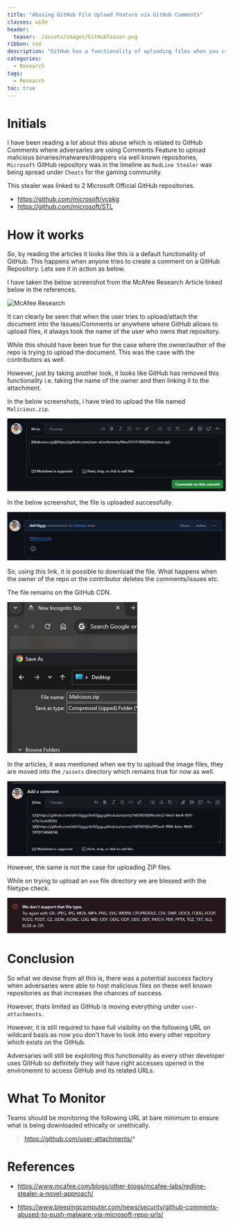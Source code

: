 ```yaml
---
title: "Abusing GitHub File Upload Feature via GitHub Comments"
classes: wide
header:
  teaser:  /assets/images/GitHubTeaser.png
ribbon: red
description: "GitHub has a functionality of uploading files when you create comments in repositories which can be abused by the threat actors due to the nature how it works."
categories:
  - Research
tags:
  - Research
toc: true
---
```


# Initials

I have been reading a lot about this abuse which is related to GitHub Comments where adversaries are using Comments Feature to upload malicious binaries/malwares/droppers via well known repositories, `Microsoft` GitHub repository was in the limeline as `RedLine Stealer` was being spread under `Cheats` for the gaming community. 

This stealer was linked to 2 Microsoft Official GitHub repositories. 

- https://github.com/microsoft/vcpkg
- https://github.com/microsoft/STL

# How it works

So, by reading the articles it looks like this is a default functionality of GitHub. This happens when anyone tries to create a comment on a GitHub Repository. Lets see it in action as below. 

I have taken the below screenshot from the McAfee Research Article linked below in the references. 

![McAfee Research](https://www.mcafee.com/blogs/wp-content/uploads/2024/04/3.jpg)

It can clearly be seen that when the user tries to upload/attach the document into the Issues/Comments or anywhere where GitHub allows to upload files, it always took the name of the user who owns that repository. 

While this should have been true for the case where the owner/author of the repo is trying to upload the document. This was the case with the contributors as well. 

However, just by taking another look, it looks like GitHub has removed this functionality i.e. taking the name of the owner and then linking it to the attachment. 

In the below screenshots, i have tried to upload the file named `Malicious.zip`.

![](/assets/GitHubComments/2.png)

In the below screenshot, the file is uploaded successfully. 

![](/assets/GitHubComments/1.png)

So, using this link, it is possible to download the file. What happens when the owner of the repo or the contributor deletes the comments/issues etc. 

The file remains on the GitHub CDN. 

![](/assets/GitHubComments/4.png)

In the articles, it was mentioned when we try to upload the image files, they are moved into the `/assets` directory which remains true for now as well. 

![](/assets/GitHubComments/6.png)

However, the same is not the case for uploading ZIP files. 

While on trying to upload an `exe` file directory we are blessed with the filetype check. 

![](/assets/GitHubComments/7.png)

# Conclusion

So what we devise from all this is, there was a potential success factory when adversaries were able to host malicious files on these well known repositories as that increases the chances of success. 

However, thats limited as GitHub is moving everything under `user-attachments`. 

However, it is still required to have full visibility on the following URL on wildcard basis as now you don't have to look into every other repoitory which exists on the GitHub. 

Adversaries will still be exploiting this functionality as every other developer uses GitHub so definitely they will have right accesses opened in the environemnt to access GitHub and its related URLs. 

# What To Monitor

Teams should be monitoring the following URL at bare minimum to ensure what is being downloaded ethically or unethically. 

> https://github.com/user-attachments/*

# References

- https://www.mcafee.com/blogs/other-blogs/mcafee-labs/redline-stealer-a-novel-approach/

- https://www.bleepingcomputer.com/news/security/github-comments-abused-to-push-malware-via-microsoft-repo-urls/

